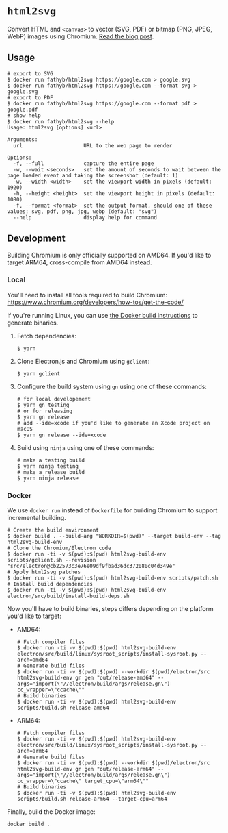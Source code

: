 # `html2svg`

Convert HTML and `<canvas>` to vector (SVG, PDF) or bitmap (PNG, JPEG, WebP) images using Chromium. [Read the blog post](https://fathy.fr/html2svg).

## Usage

```shell
# export to SVG
$ docker run fathyb/html2svg https://google.com > google.svg
$ docker run fathyb/html2svg https://google.com --format svg > google.svg
# export to PDF
$ docker run fathyb/html2svg https://google.com --format pdf > google.pdf
# show help
$ docker run fathyb/html2svg --help
Usage: html2svg [options] <url>

Arguments:
  url                    URL to the web page to render

Options:
  -f, --full             capture the entire page
  -w, --wait <seconds>   set the amount of seconds to wait between the page loaded event and taking the screenshot (default: 1)
  -w, --width <width>    set the viewport width in pixels (default: 1920)
  -h, --height <height>  set the viewport height in pixels (default: 1080)
  -f, --format <format>  set the output format, should one of these values: svg, pdf, png, jpg, webp (default: "svg")
  --help                 display help for command
```

## Development

Building Chromium is only officially supported on AMD64. If you'd like to target ARM64, cross-compile from AMD64 instead.

### Local

You'll need to install all tools required to build Chromium: https://www.chromium.org/developers/how-tos/get-the-code/

If you're running Linux, you can use [the Docker build instructions](#docker) to generate binaries.

1. Fetch dependencies:
    ```shell
    $ yarn
    ```
2. Clone Electron.js and Chromium using `gclient`:
    ```shell
    $ yarn gclient
    ```
3. Configure the build system using `gn` using one of these commands:
    ```shell
    # for local developement
    $ yarn gn testing
    # or for releasing
    $ yarn gn release
    # add --ide=xcode if you'd like to generate an Xcode project on macOS
    $ yarn gn release --ide=xcode
    ```
4. Build using `ninja` using one of these commands:
    ```shell
    # make a testing build
    $ yarn ninja testing
    # make a release build
    $ yarn ninja release
    ```

### Docker

We use `docker run` instead of `Dockerfile` for building Chromium to support incremental building.

```shell
# Create the build environment
$ docker build . --build-arg "WORKDIR=$(pwd)" --target build-env --tag html2svg-build-env
# Clone the Chromium/Electron code
$ docker run -ti -v $(pwd):$(pwd) html2svg-build-env scripts/gclient.sh --revision "src/electron@cb22573c3e76e09df9fbad36dc372080c04d349e"
# Apply html2svg patches
$ docker run -ti -v $(pwd):$(pwd) html2svg-build-env scripts/patch.sh
# Install build dependencies
$ docker run -ti -v $(pwd):$(pwd) html2svg-build-env electron/src/build/install-build-deps.sh
```

Now you'll have to build binaries, steps differs depending on the platform you'd like to target:
- AMD64:
  ```shell
  # Fetch compiler files
  $ docker run -ti -v $(pwd):$(pwd) html2svg-build-env electron/src/build/linux/sysroot_scripts/install-sysroot.py --arch=amd64
  # Generate build files
  $ docker run -ti -v $(pwd):$(pwd) --workdir $(pwd)/electron/src html2svg-build-env gn gen "out/release-amd64" --args="import(\"//electron/build/args/release.gn\") cc_wrapper=\"ccache\""
  # Build binaries
  $ docker run -ti -v $(pwd):$(pwd) html2svg-build-env scripts/build.sh release-amd64
  ```
- ARM64:
  ```shell
  # Fetch compiler files
  $ docker run -ti -v $(pwd):$(pwd) html2svg-build-env electron/src/build/linux/sysroot_scripts/install-sysroot.py --arch=arm64
  # Generate build files
  $ docker run -ti -v $(pwd):$(pwd) --workdir $(pwd)/electron/src html2svg-build-env gn gen "out/release-arm64" --args="import(\"//electron/build/args/release.gn\") cc_wrapper=\"ccache\" target_cpu=\"arm64\""
  # Build binaries
  $ docker run -ti -v $(pwd):$(pwd) html2svg-build-env scripts/build.sh release-arm64 --target-cpu=arm64
  ```

Finally, build the Docker image:
```shell
docker build .
```

